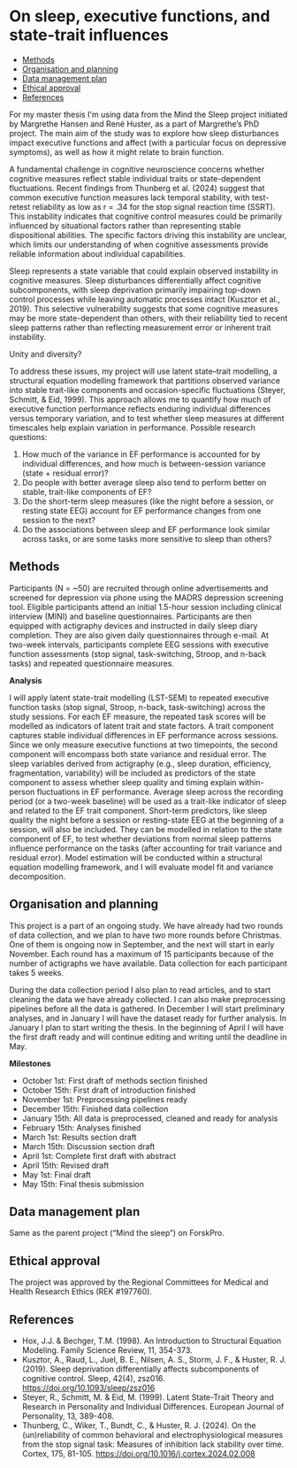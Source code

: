 # On sleep, executive functions, and state-trait influences

- [Methods](#methods)
- [Organisation and planning](#organisation-and-planning)
- [Data management plan](#data-management-plan)
- [Ethical approval](#ethical-approval)
- [References](#references)

For my master thesis I'm using data from the Mind the Sleep project initiated by Margrethe Hansen and René Huster, as a part of Margrethe’s PhD project. The main aim of the study was to explore how sleep disturbances impact executive functions and affect (with a particular focus on depressive symptoms), as well as how it might relate to brain function.

A fundamental challenge in cognitive neuroscience concerns whether cognitive measures reflect stable individual traits or state-dependent fluctuations. Recent findings from Thunberg et al. (2024) suggest that common executive function measures lack temporal stability, with test-retest reliability as low as r = .34 for the stop signal reaction time (SSRT). This instability indicates that cognitive control measures could be primarily influenced by situational factors rather than representing stable dispositional abilities. The specific factors driving this instability are unclear, which limits our understanding of when cognitive assessments provide reliable information about individual capabilities.

Sleep represents a state variable that could explain observed instability in cognitive measures. Sleep disturbances differentially affect cognitive subcomponents, with sleep deprivation primarily impairing top-down control processes while leaving automatic processes intact (Kusztor et al., 2019). This selective vulnerability suggests that some cognitive measures may be more state-dependent than others, with their reliability tied to recent sleep patterns rather than reflecting measurement error or inherent trait instability.

Unity and diversity? 

To address these issues, my project will use latent state–trait modelling, a structural equation modelling framework that partitions observed variance into stable trait-like components and occasion-specific fluctuations (Steyer, Schmitt, & Eid, 1999). This approach allows me to quantify how much of executive function performance reflects enduring individual differences versus temporary variation, and to test whether sleep measures at different timescales help explain variation in performance. 
Possible research questions:
1.	How much of the variance in EF performance is accounted for by individual differences, and how much is between-session variance (state + residual error)?
2.	Do people with better average sleep also tend to perform better on stable, trait-like components of EF?
3.	Do the short-term sleep measures (like the night before a session, or resting state EEG) account for EF performance changes from one session to the next?
4.	Do the associations between sleep and EF performance look similar across tasks, or are some tasks more sensitive to sleep than others?

## Methods
Participants (N = ~50) are recruited through online advertisements and screened for depression via phone using the MADRS depression screening tool. Eligible participants attend an initial 1.5-hour session including clinical interview (MINI) and baseline questionnaires. Participants are then equipped with actigraphy devices and instructed in daily sleep diary completion. They are also given daily questionnaires through e-mail. At two-week intervals, participants complete EEG sessions with executive function assessments (stop signal, task-switching, Stroop, and n-back tasks) and repeated questionnaire measures.


**Analysis**


I will apply latent state-trait modelling (LST-SEM) to repeated executive function tasks (stop signal, Stroop, n-back, task-switching) across the study sessions. For each EF measure, the repeated task scores will be modelled as indicators of latent trait and state factors. A trait component captures stable individual differences in EF performance across sessions. Since we only measure executive functions at two timepoints, the second component will encompass both state variance and residual error. 
The sleep variables derived from actigraphy (e.g., sleep duration, efficiency, fragmentation, variability) will be included as predictors of the state component to assess whether sleep quality and timing explain within-person fluctuations in EF performance. Average sleep across the recording period (or a two-week baseline) will be used as a trait-like indicator of sleep and related to the EF trait component. Short-term predictors, like sleep quality the night before a session or resting-state EEG at the beginning of a session, will also be included. They can be modelled in relation to the state component of EF, to test whether deviations from normal sleep patterns influence performance on the tasks (after accounting for trait variance and residual error). Model estimation will be conducted within a structural equation modelling framework, and I will evaluate model fit and variance decomposition.

## Organisation and planning
This project is a part of an ongoing study. We have already had two rounds of data collection, and we plan to have two more rounds before Christmas. One of them is ongoing now in September, and the next will start in early November. Each round has a maximum of 15 participants because of the number of actigraphs we have available. Data collection for each participant takes 5 weeks.
 
During the data collection period I also plan to read articles, and to start cleaning the data we have already collected. I can also make preprocessing pipelines before all the data is gathered. In December I will start preliminary analyses, and in January I will have the dataset ready for further analysis. In January I plan to start writing the thesis. In the beginning of April I will have the first draft ready and will continue editing and writing until the deadline in May. 


**Milestones**

- October 1st: First draft of methods section finished
- October 15th: First draft of introduction finished
- November 1st: Preprocessing pipelines ready 
- December 15th: Finished data collection
- January 15th: All data is preprocessed, cleaned and ready for analysis
- February 15th: Analyses finished
- March 1st: Results section draft
- March 15th: Discussion section draft 
- April 1st: Complete first draft with abstract
- April 15th: Revised draft 
- May 1st: Final draft
- May 15th: Final thesis submission

## Data management plan
Same as the parent project (“Mind the sleep”) on ForskPro.

## Ethical approval
The project was approved by the Regional Committees for Medical and Health Research Ethics (REK #197760).

## References
- Hox, J.J. & Bechger, T.M. (1998). An Introduction to Structural Equation Modeling. Family Science Review, 11, 354-373. 
- Kusztor, A., Raud, L., Juel, B. E., Nilsen, A. S., Storm, J. F., & Huster, R. J. (2019). Sleep deprivation differentially affects subcomponents of cognitive control. Sleep, 42(4), zsz016. https://doi.org/10.1093/sleep/zsz016
- Steyer, R., Schmitt, M. & Eid, M. (1999). Latent State-Trait Theory and Research in Personality and Individual Differences. European Journal of Personality, 13, 389-408.
- Thunberg, C., Wiker, T., Bundt, C., & Huster, R. J. (2024). On the (un)reliability of common behavioral and electrophysiological measures from the stop signal task: Measures of inhibition lack stability over time. Cortex, 175, 81-105. https://doi.org/10.1016/j.cortex.2024.02.008
